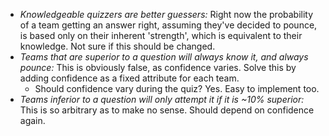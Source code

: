 * *Knowledgeable quizzers are better guessers:* Right now the probability of a team getting an answer right, assuming they've decided to pounce, is based only on their inherent 'strength', which is equivalent to their knowledge. Not sure if this should be changed.
* *Teams that are superior to a question will always know it, and always pounce:* This is obviously false, as confidence varies. Solve this by adding confidence as a fixed attribute for each team.
    * Should confidence vary during the quiz? Yes. Easy to implement too.
* *Teams inferior to a question will only attempt it if it is ~10% superior:*
This is so arbitrary as to make no sense. Should depend on confidence again.
